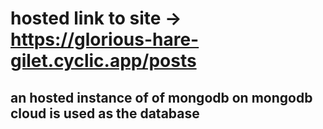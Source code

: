 # hosted link to site -> https://glorious-hare-gilet.cyclic.app/posts

## an hosted instance of of mongodb on mongodb cloud is used as the database
